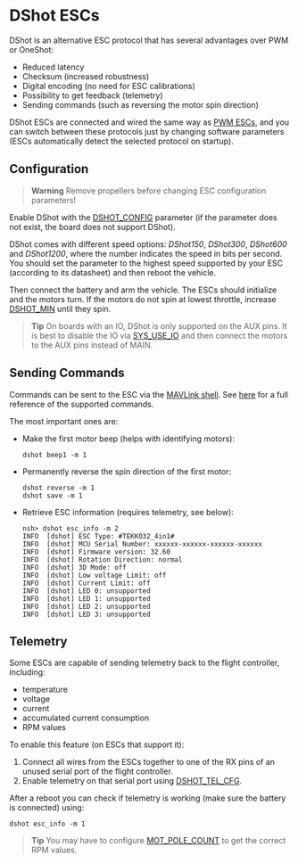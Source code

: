 # DShot ESCs

DShot is an alternative ESC protocol that has several advantages over PWM or OneShot:
- Reduced latency
- Checksum (increased robustness)
- Digital encoding (no need for ESC calibrations)
- Possibility to get feedback (telemetry)
- Sending commands (such as reversing the motor spin direction)

DShot ESCs are connected and wired the same way as [PWM ESCs](pwm_escs_and_servo.md), and you can switch between these protocols just by changing software parameters (ESCs automatically detect the selected protocol on startup).

## Configuration

> **Warning** Remove propellers before changing ESC configuration parameters!

Enable DShot with the [DSHOT_CONFIG](../advanced_config/parameter_reference.md#DSHOT_CONFIG) parameter (if the parameter does not exist, the board does not support DShot).

DShot comes with different speed options: *DShot150*, *DShot300*, *DShot600* and *DShot1200*, where the number indicates the speed in bits per second.
You should set the parameter to the highest speed supported by your ESC (according to its datasheet) and then reboot the vehicle.

Then connect the battery and arm the vehicle.
The ESCs should initialize and the motors turn.
If the motors do not spin at lowest throttle, increase [DSHOT_MIN](../advanced_config/parameter_reference.md#DSHOT_MIN) until they spin.

> **Tip** On boards with an IO, DShot is only supported on the AUX pins.
> It is best to disable the IO via [SYS_USE_IO](../advanced_config/parameter_reference.md#SYS_USE_IO) and then connect the motors to the AUX pins instead of MAIN.

## Sending Commands

Commands can be sent to the ESC via the [MAVLink shell](https://dev.px4.io/master/en/debug/system_console.html#mavlink_shell).
See [here](https://dev.px4.io/master/en/middleware/modules_driver.html#dshot) for a full reference of the supported commands.

The most important ones are:
- Make the first motor beep (helps with identifying motors):
  ```
  dshot beep1 -m 1
  ```
- Permanently reverse the spin direction of the first motor:
  ```
  dshot reverse -m 1
  dshot save -m 1
  ```
- Retrieve ESC information (requires telemetry, see below):
  ```
  nsh> dshot esc_info -m 2
  INFO  [dshot] ESC Type: #TEKKO32_4in1#
  INFO  [dshot] MCU Serial Number: xxxxxx-xxxxxx-xxxxxx-xxxxxx
  INFO  [dshot] Firmware version: 32.60
  INFO  [dshot] Rotation Direction: normal
  INFO  [dshot] 3D Mode: off
  INFO  [dshot] Low voltage Limit: off
  INFO  [dshot] Current Limit: off
  INFO  [dshot] LED 0: unsupported
  INFO  [dshot] LED 1: unsupported
  INFO  [dshot] LED 2: unsupported
  INFO  [dshot] LED 3: unsupported
  ```

## Telemetry

Some ESCs are capable of sending telemetry back to the flight controller, including:
- temperature
- voltage
- current
- accumulated current consumption
- RPM values

To enable this feature (on ESCs that support it):
1. Connect all wires from the ESCs together to one of the RX pins of an unused serial port of the flight controller.
1. Enable telemetry on that serial port using [DSHOT_TEL_CFG](../advanced_config/parameter_reference.md#DSHOT_TEL_CFG).

After a reboot you can check if telemetry is working (make sure the battery is connected) using:
```
dshot esc_info -m 1
```


> **Tip** You may have to configure [MOT_POLE_COUNT](../advanced_config/parameter_reference.md#MOT_POLE_COUNT) to get the correct RPM values.

